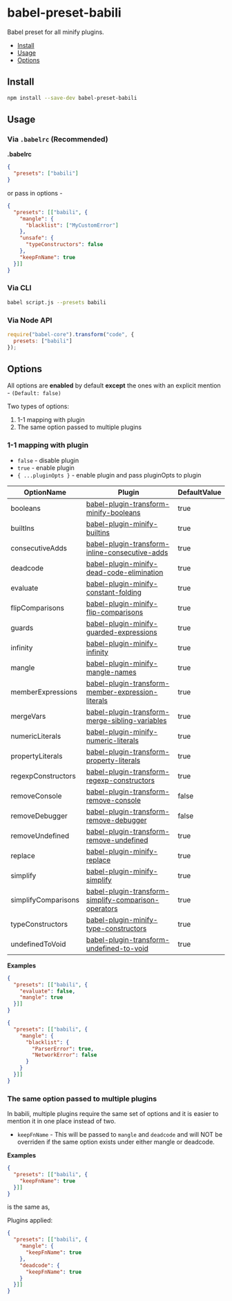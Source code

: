 # babel-preset-babili

Babel preset for all minify plugins.

+ [Install](#install)
+ [Usage](#usage)
+ [Options](#options)

## Install

```sh
npm install --save-dev babel-preset-babili
```

## Usage

### Via `.babelrc` (Recommended)

**.babelrc**

```json
{
  "presets": ["babili"]
}
```

or pass in options -

```json
{
  "presets": [["babili", {
    "mangle": {
      "blacklist": ["MyCustomError"]
    },
    "unsafe": {
      "typeConstructors": false
    },
    "keepFnName": true
  }]]
}
```

### Via CLI

```sh
babel script.js --presets babili
```

### Via Node API

```javascript
require("babel-core").transform("code", {
  presets: ["babili"]
});
```

## Options

All options are **enabled** by default **except** the ones with an explicit mention - `(Default: false)`

Two types of options:

1. 1-1 mapping with plugin
2. The same option passed to multiple plugins

### 1-1 mapping with plugin

+ `false` - disable plugin
+ `true` - enable plugin
+ `{ ...pluginOpts }` - enable plugin and pass pluginOpts to plugin

| OptionName           | Plugin                                                                                                                      | DefaultValue |
| ---------            | -------------                                                                                                               | ----------   |
| booleans             | [babel-plugin-transform-minify-booleans](../../packages/babel-plugin-transform-minify-booleans)                             | true         |
| builtIns             | [babel-plugin-minify-builtins](../../packages/babel-plugin-minify-builtins)                                                 | true         |
| consecutiveAdds      | [babel-plugin-transform-inline-consecutive-adds](../../packages/babel-plugin-transform-inline-consecutive-adds)             | true         |
| deadcode             | [babel-plugin-minify-dead-code-elimination](../../packages/babel-plugin-minify-dead-code-elimination)                       | true         |
| evaluate             | [babel-plugin-minify-constant-folding](../../packages/babel-plugin-minify-constant-folding)                                 | true         |
| flipComparisons      | [babel-plugin-minify-flip-comparisons](../../packages/babel-plugin-minify-flip-comparisons)                                 | true         |
| guards               | [babel-plugin-minify-guarded-expressions](../../packages/babel-plugin-minify-guarded-expressions)                           | true         |
| infinity             | [babel-plugin-minify-infinity](../../packages/babel-plugin-minify-infinity)                                                 | true         |
| mangle               | [babel-plugin-minify-mangle-names](../../packages/babel-plugin-minify-mangle-names)                                         | true         |
| memberExpressions    | [babel-plugin-transform-member-expression-literals](../../packages/babel-plugin-transform-member-expression-literals)       | true         |
| mergeVars            | [babel-plugin-transform-merge-sibling-variables](../../packages/babel-plugin-transform-merge-sibling-variables)             | true         |
| numericLiterals      | [babel-plugin-minify-numeric-literals](../../packages/babel-plugin-minify-numeric-literals)                                 | true         |
| propertyLiterals     | [babel-plugin-transform-property-literals](../../packages/babel-plugin-transform-property-literals)                         | true         |
| regexpConstructors   | [babel-plugin-transform-regexp-constructors](../../packages/babel-plugin-transform-regexp-constructors)                     | true         |
| removeConsole        | [babel-plugin-transform-remove-console](../../packages/babel-plugin-transform-remove-console)                               | false        |
| removeDebugger       | [babel-plugin-transform-remove-debugger](../../packages/babel-plugin-transform-remove-debugger)                             | false        |
| removeUndefined      | [babel-plugin-transform-remove-undefined](../../packages/babel-plugin-transform-remove-undefined)                           | true         |
| replace              | [babel-plugin-minify-replace](../../packages/babel-plugin-minify-replace)                                                   | true         |
| simplify             | [babel-plugin-minify-simplify](../../packages/babel-plugin-minify-simplify)                                                 | true         |
| simplifyComparisons  | [babel-plugin-transform-simplify-comparison-operators](../../packages/babel-plugin-transform-simplify-comparison-operators) | true         |
| typeConstructors     | [babel-plugin-minify-type-constructors](../../packages/babel-plugin-minify-type-constructors)                               | true         |
| undefinedToVoid      | [babel-plugin-transform-undefined-to-void](../../packages/babel-plugin-transform-undefined-to-void)                         | true         |

**Examples**

```json
{
  "presets": [["babili", {
    "evaluate": false,
    "mangle": true
  }]]
}
```

```json
{
  "presets": [["babili", {
    "mangle": {
      "blacklist": {
        "ParserError": true,
        "NetworkError": false
      }
    }
  }]]
}
```

### The same option passed to multiple plugins

In babili, multiple plugins require the same set of options and it is easier to mention it in one place instead of two.

+ `keepFnName` - This will be passed to `mangle` and `deadcode` and will NOT be overriden if the same option exists under either mangle or deadcode.

**Examples**

```json
{
  "presets": [["babili", {
    "keepFnName": true
  }]]
}
```

is the same as,

Plugins applied:

```json
{
  "presets": [["babili", {
    "mangle": {
      "keepFnName": true
    },
    "deadcode": {
      "keepFnName": true
    }
  }]]
}
```
